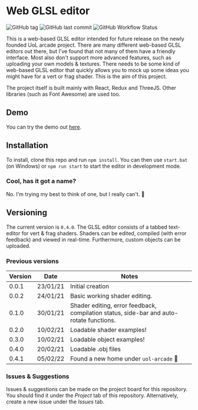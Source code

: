# Web GLSL editor
![GitHub tag](https://img.shields.io/github/v/tag/blewert/webglsl-editor)
![GitHub last commit](https://img.shields.io/github/last-commit/blewert/webglsl-editor)
![GitHub Workflow Status](https://img.shields.io/github/workflow/status/blewert/webglsl-editor/Build%20and%20Deploy)

This is a web-based GLSL editor intended for future release on the newly founded UoL arcade project. There are many different web-based GLSL editors out there, but I've found that not many of them have a friendly interface. Most also don't support more advanced features, such as uploading your own models & textures.
There needs to be some kind of web-based GLSL editor that quickly allows you to mock up some ideas you might have for a vert or frag shader. This is the aim of this project.

The project itself is built mainly with React, Redux and ThreeJS. Other libraries (such as Font Awesome) are used too. 

## Demo
You can try the demo out [here](https://blewert.github.io/webglsl-editor/).

## Installation
To install, clone this repo and run `npm install`. You can then use `start.bat` (on Windows) or `npm run start` to start the editor in development mode.

### Cool, has it got a name?
No. I'm trying my best to think of one, but I really can't. 🤔

## Versioning
The current version is `0.4.0`. The GLSL editor consists of a tabbed text-editor for vert & frag shaders. Shaders can be edited, compiled (with error feedback) and viewed in real-time. Furthermore, custom objects can be uploaded.

### Previous versions
| Version | Date | Notes  |
| ------- | ---- | ------ |
| 0.0.1   | 23/01/21 | Initial creation
| 0.0.2   | 24/01/21 | Basic working shader editing.
| 0.1.0   | 30/01/21 | Shader editing, error feedback, compilation status, side-bar and auto-rotate functions.
| 0.2.0   | 10/02/21 | Loadable shader examples!
| 0.3.0   | 10/02/21 | Loadable object examples!
| 0.4.0   | 20/02/21 | Loadable .obj files
| 0.4.1   | 05/02/22 | Found a new home under `uol-arcade` 🤎

### Issues & Suggestions
Issues & suggestions can be made on the project board for this repository. You should find it under the *Project* tab of this repository. Alternatively, create a new issue under the *Issues* tab.
